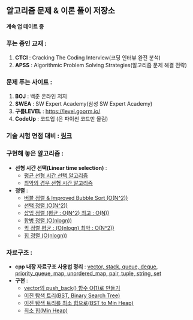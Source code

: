 ﻿## 알고리즘 문제 & 이론 풀이 저장소
  
**계속 업 데이트 중** 
 
### 푸는 중인 교재 :
1. **CTCI** : Cracking The Coding Interview(코딩 인터뷰 완전 분석)  
2. **APSS** : Algorithmic Problem Solving Strategies(알고리즘 문제 해결 전략)

### 문제 푸는 사이트 : 
1. **BOJ** : 백준 온라인 저지
2. **SWEA** : SW Expert Academy(삼성 SW Expert Academy)
3. **구름LEVEL** : https://level.goorm.io/
4. **CodeUp** : 코드업 (은 파이썬 코드만 올림)

### 기술 시험 면접 대비 : [링크](https://github.com/woorimlee/Algorithm-Repository/blob/master/%EC%8B%9C%ED%97%98/%EA%B8%B0%EC%88%A0%20%EB%A9%B4%EC%A0%91%20%EB%8C%80%EB%B9%84.md)

### 구현해 놓은 알고리즘 : 
* **선형 시간 선택(Linear time selection)** : 
  * [평균 선형 시간 선택 알고리즘](https://github.com/woorimlee/Algorithm-Repository/blob/master/Algorithm/Linear%20time%20selection%20algorithm.cpp)
  * [최악의 경우 선형 시간  알고리즘](https://github.com/woorimlee/Algorithm-Repository/blob/master/Algorithm/Selection%20in%20worst%20case%20linear%20time%20algorithm.cpp)
* **정렬** :
  * [버블 정렬 & Improved Bubble Sort (O(N^2))](https://github.com/woorimlee/Algorithm-Repository/blob/master/Algorithm/Improved%20Bubble%20Sort.cpp)
  * [선택 정렬 (O(N^2))](https://github.com/woorimlee/Algorithm-Repository/blob/master/Algorithm/Selection%20Sort.cpp)
  * [삽입 정렬 (평균 : O(N^2) 최고 : O(N))](https://github.com/woorimlee/Algorithm-Repository/blob/master/Algorithm/Insertion%20Sort.cpp)
  * [합병 정렬 (O(nlogn))](https://github.com/woorimlee/Algorithm-Repository/blob/master/Algorithm/Merge%20Sort.cpp)
  * [퀵 정렬 평균 : (O(nlogn) 최악 : O(N^2))](https://github.com/woorimlee/Algorithm-Repository/blob/master/Algorithm/Quick%20Sort.cpp)
  * [힙 정렬 (O(nlogn))](https://github.com/woorimlee/Algorithm-Repository/blob/master/Algorithm/Heap%20Sort.cpp)
 
### 자료구조 : 
* **cpp 내장 자료구조 사용법 정리** : [vector, stack, queue, deque, priority_queue, map, unordered_map, pair, tuple, string, set](https://github.com/woorimlee/Algorithm-Repository/blob/master/%EC%8B%9C%ED%97%98%20%EB%B0%8F%20%EA%B8%B0%ED%83%80%20%EC%9E%90%EB%A3%8C%20%EC%A0%95%EB%A6%AC/%EC%8B%9C%ED%97%98%EC%9A%A9_%EC%9E%90%EB%A3%8C%EA%B5%AC%EC%A1%B0_%EC%A0%95%EB%A6%AC.cpp)
* **구현** : 
  * [vector의 push_back() 함수 O(1)로 만들기](https://github.com/woorimlee/Algorithm-Repository/blob/master/APSS_%EC%95%8C%EA%B3%A0%EB%A6%AC%EC%A6%98%20%EB%AC%B8%EC%A0%9C%20%ED%95%B4%EA%B2%B0%20%EC%A0%84%EB%9E%B5/18%20%EB%8F%99%EC%A0%81%20%EB%B0%B0%EC%97%B4/18_2_%EB%8F%99%EC%A0%81%20%EB%B0%B0%EC%97%B4%EC%9D%98%20%EC%9E%AC%ED%95%A0%EB%8B%B9%20%EC%A0%84%EB%9E%B5.cpp)
  * [이진 탐색 트리(BST, Binary Search Tree)](https://github.com/woorimlee/Algorithm-Repository/blob/master/Data%20Structure/Binary%20Search%20Tree.cpp)
  * [이진 탐색 트리를 최소 힙으로(BST to Min Heap)](https://github.com/woorimlee/Algorithm-Repository/blob/master/Data%20Structure/BST%20to%20Min%20Heap.cpp)
  * [최소 힙(Min Heap)](https://github.com/woorimlee/Algorithm-Repository/blob/master/Data%20Structure/Min%20Heap.cpp)
